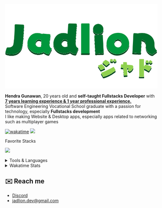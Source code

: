 
<p align="center">
  <a href="https://jad.li">
    <img alt="title" src="https://raw.githubusercontent.com/JadlionHD/JadlionHD/refs/heads/master/Jadlion_.svg" />
  </a>
</p>

**Hendra Gunawan**, 20 years old and **self-taught Fullstacks Developer** with **<ins>7 years learning experience & 1 year professional experience.</ins>**<br>
Software Engineering Vocational School graduate with a passion for technology, especially **Fullstacks development**<br>
I like making Website & Desktop apps, especially apps related to networking such as multiplayer games


[![wakatime](https://wakatime.com/badge/user/b3c0dabe-d2af-49ef-aa7c-5f6fe33b1ae9.svg)](https://wakatime.com/@JadlionHD)
![](https://komarev.com/ghpvc/?username=jadlionhd&label=Profile%20views&color=0e75b6&style=flat)
<!---
![](https://github-readme-stats.vercel.app/api/top-langs/?username=jadlionhd&layout=compact&theme=holi)

![](https://github-readme-stats.vercel.app/api?username=jadlionhd&layout=compact&theme=holi)
-->


Favorite Stacks

[![](https://skillicons.dev/icons?i=ts,go,nodejs,bun,elysia,vue,nuxt,tailwind,pnpm,sqlite,postgres)](https://skillicons.dev)


<details>
  <summary>Tools & Languages</summary>
 
  [![](https://skillicons.dev/icons?i=js,ts,html,css,php,go,rust,java,cs,cpp,nodejs,bun,react,vue,pinia,nuxt,nextjs,firebase,supabase,pnpm,sqlite,postgres,mysql,tailwind,vercel,vite,vscode,git,github,gitlab)](https://skillicons.dev)
</details>


<details>
  <summary>Wakatime Stats</summary>
 
  [![wakatime](https://github-readme-stats.vercel.app/api/wakatime?username=jadlionhd&layout=compact&theme=holi)](https://wakatime.com/@JadlionHD)
</details>


## ✉️ Reach me
- [Discord](https://discord.gg/zCr2jeZ)
- [jadlion.dev@gmail.com](mailto:jadlion.dev@gmail.com)
